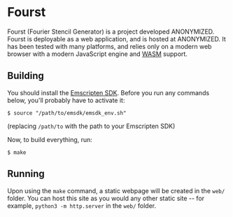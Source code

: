 # Fourst

Fourst (Fourier Stencil Generator) is a project developed ANONYMIZED. Fourst is deployable as a web application, and is hosted at ANONYMIZED. It has been tested with many platforms, and relies only on a modern web browser with a modern JavaScript engine and [WASM](https://webassembly.org/) support.

## Building

You should install the [Emscripten SDK](https://emscripten.org/docs/getting_started/downloads.html). Before you run any commands below, you'll probably have to activate it:

```shell
$ source "/path/to/emsdk/emsdk_env.sh"
```

(replacing `/path/to` with the path to your Emscripten SDK)

Now, to build everything, run:

```shell
$ make
```

## Running

Upon using the `make` command, a static webpage will be created in the `web/` folder. You can host this site as you would any other static site -- for example, `python3 -m http.server` in the `web/` folder.
